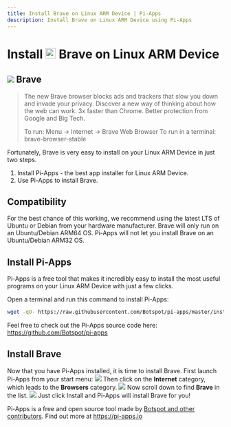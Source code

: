 ```yaml
---
title: Install Brave on Linux ARM Device | Pi-Apps
description: Install Brave on Linux ARM Device using Pi-Apps
---
```

<div class="simple-install-content content">

# Install <img src="/img/app-icons/Brave/icon-64.png" height=24> Brave on Linux ARM Device

## <img src="/img/app-icons/Brave/icon-64.png"> Brave
> The new Brave browser blocks ads and trackers that slow you down and invade your privacy.
> Discover a new way of thinking about how the web can work.
> 3x faster than Chrome. Better protection from Google and Big Tech.
> 
> To run: Menu -> Internet -> Brave Web Browser
> To run in a terminal: brave-browser-stable

Fortunately, Brave is very easy to install on your Linux ARM Device in just two steps.
1. Install Pi-Apps - the best app installer for Linux ARM Device.
2. Use Pi-Apps to install Brave.
</div>
<div class="simple-install-content content">

## Compatibility
For the best chance of this working, we recommend using the latest LTS of Ubuntu or Debian from your hardware manufacturer.
Brave will only run on an Ubuntu/Debian ARM64 OS. Pi-Apps will not let you install Brave on an Ubuntu/Debian ARM32 OS.
</div>
<div class="simple-install-content content">

## Install Pi-Apps

Pi-Apps is a free tool that makes it incredibly easy to install the most useful programs on your Linux ARM Device with just a few clicks.

Open a terminal and run this command to install Pi-Apps:
```bash
wget -qO- https://raw.githubusercontent.com/Botspot/pi-apps/master/install | bash
```
Feel free to check out the Pi-Apps source code here: https://github.com/Botspot/pi-apps
</div>
<div class="simple-install-content content">

## Install Brave

Now that you have Pi-Apps installed, it is time to install Brave.
First launch Pi-Apps from your start menu:
<img src="/img/start-menu.png">
Then click on the <b>Internet</b> category, which leads to the <b>Browsers</b> category.
<img src="/img/category-selections/Browsers.png">
Now scroll down to find <b>Brave</b> in the list.
<img src="/img/app-icons/Brave/app-selection.png">
Just click Install and Pi-Apps will install Brave for you!
</div>
<div class="simple-install-content content">

Pi-Apps is a free and open source tool made by [Botspot and other contributors](/about/#contributors). Find out more at https://pi-apps.io
</div>
